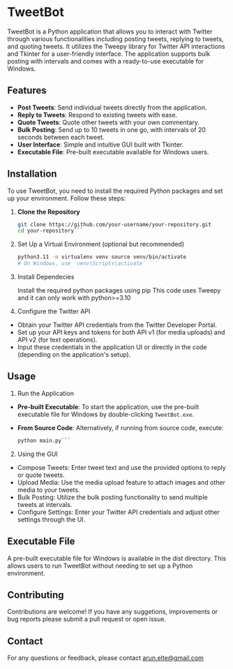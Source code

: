 # TweetBot

TweetBot is a Python application that allows you to interact with Twitter through various functionalities including posting tweets, replying to tweets, and quoting tweets. It utilizes the Tweepy library for Twitter API interactions and Tkinter for a user-friendly interface. The application supports bulk posting with intervals and comes with a ready-to-use executable for Windows.

## Features

- **Post Tweets**: Send individual tweets directly from the application.
- **Reply to Tweets**: Respond to existing tweets with ease.
- **Quote Tweets**: Quote other tweets with your own commentary.
- **Bulk Posting**: Send up to 10 tweets in one go, with intervals of 20 seconds between each tweet.
- **User Interface**: Simple and intuitive GUI built with Tkinter.
- **Executable File**: Pre-built executable available for Windows users.

## Installation

To use TweetBot, you need to install the required Python packages and set up your environment. Follow these steps:

1. **Clone the Repository**

   ```bash
   git clone https://github.com/your-username/your-repository.git
   cd your-repository```

2. Set Up a Virtual Environment (optional but recommended)

   ```bash
   python3.11 -m virtualenv venv source venv/bin/activate  
   # On Windows, use `venv\Scripts\activate` ```

3. Install Dependecies 

   Install the required python packages using pip
   This code uses Tweepy and it can only work with python>=3.10
   
4. Configure the Twitter API

  - Obtain your Twitter API credentials from the Twitter Developer Portal.
  - Set up your API keys and tokens for both API v1 (for media uploads) and API v2 (for text operations).
  - Input these credentials in the application UI or directly in the code (depending on the application's setup). 

## Usage

1.  Run the Application

- **Pre-built Executable**: To start the application, use the pre-built executable file for Windows by double-clicking `TweetBot.exe`.

- **From Source Code**: Alternatively, if running from source code, execute:

  ```bash
  python main.py```

2. Using the GUI
 - Compose Tweets: Enter tweet text and use the provided options to reply or quote tweets.
 - Upload Media: Use the media upload feature to attach images and other media to your tweets.
 - Bulk Posting: Utilize the bulk posting functionality to send multiple tweets at intervals.
 - Configure Settings: Enter your Twitter API credentials and adjust other settings through the UI.

## Executable File 

  A pre-built executable file for Windows is available in the dist directory. 
  This allows users to run TweetBot without needing to set up a Python environment.

## Contributing 
  Contributions are welcome! If you have any suggetions, improvements or bug reports
  please submit a pull request or open issue.

## Contact 
 
  For any questions or feedback, please contact arun.elte@gmail.com

